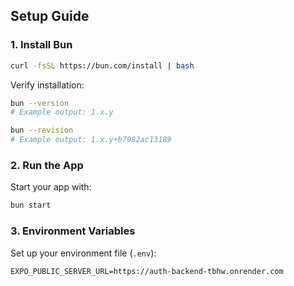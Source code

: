 ## Setup Guide

### 1. Install Bun

```bash
curl -fsSL https://bun.com/install | bash
```

Verify installation:

```bash
bun --version
# Example output: 1.x.y

bun --revision
# Example output: 1.x.y+b7982ac13189
```

### 2. Run the App

Start your app with:

```bash
bun start
```

### 3. Environment Variables

Set up your environment file (`.env`):

```
EXPO_PUBLIC_SERVER_URL=https://auth-backend-tbhw.onrender.com
```